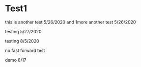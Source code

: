 # Test1
this is another test 5/26/2020
and 1more another test 5/26/2020


testing 5/27/2020

testing 8/5/2020


no fast forward test 

demo 8/17
